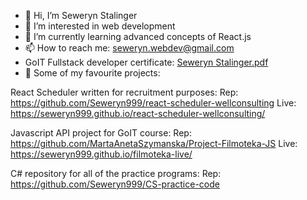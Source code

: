 - 👋 Hi, I’m  Seweryn Stalinger
- 👀 I’m interested in web development
- 🌱 I’m currently learning advanced concepts of React.js 
- 📫 How to reach me: seweryn.webdev@gmail.com
- GoIT Fullstack developer certificate: [Seweryn Stalinger.pdf](https://github.com/user-attachments/files/17820021/Seweryn.Stalinger.1.pdf)
- 👑 Some of my favourite projects:

React Scheduler written for recruitment purposes: 
Rep: https://github.com/Seweryn999/react-scheduler-wellconsulting
Live: https://seweryn999.github.io/react-scheduler-wellconsulting/

Javascript API project for GoIT course:
Rep: https://github.com/MartaAnetaSzymanska/Project-Filmoteka-JS
Live: https://seweryn999.github.io/filmoteka-live/

C# repository for all of the practice programs:
Rep: https://github.com/Seweryn999/CS-practice-code


